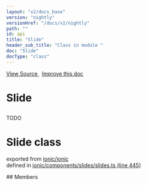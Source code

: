 ```yaml
---
layout: "v2/docs_base"
version: "nightly"
versionHref: "/docs/v2/nightly"
path: ""
id: api
title: "Slide"
header_sub_title: "Class in module "
doc: "Slide"
docType: "class"
---
```



<div class="improve-docs">
  <a href='http://github.com/driftyco/ionic2/tree/master/ionic/components/slides/slides.ts#L444'>
    View Source
  </a>
  &nbsp;
  <a href='http://github.com/driftyco/ionic2/edit/master/ionic/components/slides/slides.ts#L444'>
    Improve this doc
  </a>
</div>




<h1 class="api-title">

  Slide



</h1>





<p>TODO</p>


<h1 class="class export">Slide <span class="type">class</span></h1>
<p class="module">exported from <a href='undefined'>ionic/ionic</a><br/>
defined in <a href="https://github.com/driftyco/ionic2/tree/master/ionic/components/slides/slides.ts#L445-L472">ionic/components/slides/slides.ts (line 445)</a>
</p>
## Members

